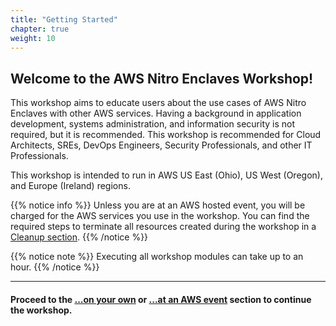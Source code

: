```yaml
---
title: "Getting Started"
chapter: true
weight: 10
---
```


## Welcome to the AWS Nitro Enclaves Workshop!

This workshop aims to educate users about the use cases of AWS Nitro Enclaves with other AWS services.
Having a background in application development, systems administration, and information security is not required, but it is recommended.
This workshop is recommended for Cloud Architects, SREs, DevOps Engineers, Security Professionals, and other IT Professionals.

This workshop is intended to run in AWS US East (Ohio), US West (Oregon), and Europe (Ireland) regions.

{{% notice info %}}
Unless you are at an AWS hosted event, you will be charged for the AWS services you use in the workshop. You can find the required steps to terminate all resources created during the workshop in a [Cleanup section](cleanup.html).
{{% /notice %}}


{{% notice note %}}
Executing all workshop modules can take up to an hour.
{{% /notice %}}

---
#### Proceed to the [...on your own](getting-started/self-paced.html) or [...at an AWS event](getting-started/aws-event.html) section to continue the workshop.
